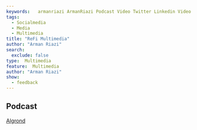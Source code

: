 ```yaml
---
keywords:   armanriazi ArmanRiazi Podcast Video Twitter Linkedin Video
tags:
  - Socialmedia
  - Media
  - Multimedia
title: "ReFi Multimedia"
author: "Arman Riazi"
search:
  exclude: false
type:  Multimedia
feature:  Multimedia
author: "Arman Riazi"
show:
  - feedback
---
```


## Podcast

[Algrond](https://twitter.com/i/spaces/1OwGWYjkbDNxQ?s=20)

